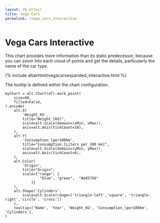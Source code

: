 ```yaml
---
layout: 26_altair
title: Vega Cars
permalink: /vega_cars_interactive
---
```


# Vega Cars Interactive

This chart provides more information than its static predecessor, because you can zoom into each cloud of points and get the details, particularly the name of the car type.

{% include altairhtml/vegacarsexpanded_interactive.html %}


The tooltip is defined within the chart configuration.

>
    myChart = alt.Chart(df).mark_point(
        size=60, 
        filled=False, 
    ).encode(
        alt.X(
            'Weight_KG', 
            title="Weight [KG]", 
            scale=alt.Scale(domain=(xMin, xMax)),        
            axis=alt.Axis(tickCount=10),
        ),
        alt.Y(
            'Consumption_lper100km', 
            title="Consumption [Liters per 100 km]",
            scale=alt.Scale(domain=(yMin, yMax)),        
            axis=alt.Axis(tickCount=6),
        ),
        alt.Color(
            'Origin',
            title="Origin",
            scale={"range": [
                    "blue", "green",  "#e45756"
                ]}   
        ),
        alt.Shape('Cylinders', 
            scale=alt.Scale(range=['triangle-left','square', 'triangle-right','circle', 'cross'])
        ),    
        tooltip=['Name', 'Year', 'Weight_KG', 'Consumption_lper100km', 'Cylinders'],            
    )

